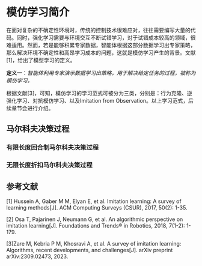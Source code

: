 # 模仿学习简介

在面对复杂的不确定性环境时，传统的控制技术很难应对，往往需要编写大量的代码。同时，强化学习需要与环境交互不断试错学习，对于试错成本较高的领域，很难适用。然而，若是能够积累专家数据，智能体根据这部分数据学习出专家策略，那么解决环境不确定性和高昂学习成本的问题，这就是模仿学习产生的背景。文献[1]，给出了模型学习的定义。

**定义一**：*智能体利用专家演示数据学习出策略，用于解决给定任务的过程，被称为模仿学习。*

根据文献[3]，可知，模仿学习的学习范式可被分为三类，分别是：行为克隆、逆强化学习、对抗模仿学习、以及Imitation from Observation。以上学习范式，后续章节会进行介绍。

## 马尔科夫决策过程

### 有限长度回合制马尔科夫决策过程



### 无限长度折扣马尔科夫决策过程





## 参考文献

[1] Hussein A, Gaber M M, Elyan E, et al. Imitation learning: A survey of learning methods[J]. ACM Computing Surveys (CSUR), 2017, 50(2): 1-35.

[2] Osa T, Pajarinen J, Neumann G, et al. An algorithmic perspective on imitation learning[J]. Foundations and Trends® in Robotics, 2018, 7(1-2): 1-179.

[3]Zare M, Kebria P M, Khosravi A, et al. A survey of imitation learning: Algorithms, recent developments, and challenges[J]. arXiv preprint arXiv:2309.02473, 2023.